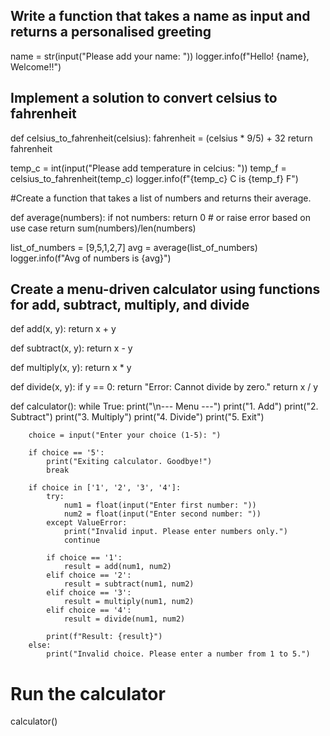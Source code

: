 ## Write a function that takes a name as input and returns a personalised greeting
name = str(input("Please add your name: "))
logger.info(f"Hello! {name}, Welcome!!")

## Implement a solution to convert celsius to fahrenheit
def celsius_to_fahrenheit(celsius):
    fahrenheit = (celsius * 9/5) + 32
    return fahrenheit

temp_c = int(input("Please add temperature in celcius: "))
temp_f = celsius_to_fahrenheit(temp_c)
logger.info(f"{temp_c} C is {temp_f} F")

#Create a function that takes a list of numbers and returns their average.

def average(numbers):
    if not numbers:
        return 0 # or raise error based on use case
    return sum(numbers)/len(numbers)

list_of_numbers = [9,5,1,2,7]
avg = average(list_of_numbers)
logger.info(f"Avg of numbers is {avg}")

## Create a menu-driven calculator using functions for add, subtract, multiply, and divide
def add(x, y):
    return x + y

def subtract(x, y):
    return x - y

def multiply(x, y):
    return x * y

def divide(x, y):
    if y == 0:
        return "Error: Cannot divide by zero."
    return x / y

def calculator():
    while True:
        print("\n--- Menu ---")
        print("1. Add")
        print("2. Subtract")
        print("3. Multiply")
        print("4. Divide")
        print("5. Exit")

        choice = input("Enter your choice (1-5): ")

        if choice == '5':
            print("Exiting calculator. Goodbye!")
            break

        if choice in ['1', '2', '3', '4']:
            try:
                num1 = float(input("Enter first number: "))
                num2 = float(input("Enter second number: "))
            except ValueError:
                print("Invalid input. Please enter numbers only.")
                continue

            if choice == '1':
                result = add(num1, num2)
            elif choice == '2':
                result = subtract(num1, num2)
            elif choice == '3':
                result = multiply(num1, num2)
            elif choice == '4':
                result = divide(num1, num2)

            print(f"Result: {result}")
        else:
            print("Invalid choice. Please enter a number from 1 to 5.")

# Run the calculator
calculator()
